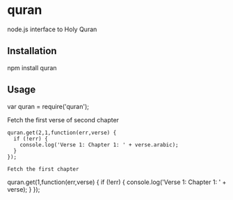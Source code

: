 quran
==========

node.js interface to Holy Quran

Installation
------------

npm install quran

Usage
-----

var quran = require('quran');

Fetch the first verse of second chapter

```
quran.get(2,1,function(err,verse) {
  if (!err) {
    console.log('Verse 1: Chapter 1: ' + verse.arabic);
  }
});

Fetch the first chapter

```
quran.get(1,function(err,verse) {
  if (!err) {
    console.log('Verse 1: Chapter 1: ' + verse);
  }
});
`````
